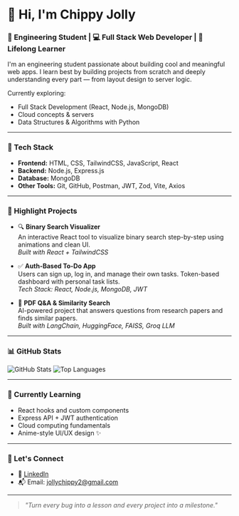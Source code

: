 # 👋 Hi, I'm Chippy Jolly

### 🚀 Engineering Student | 💻 Full Stack Web Developer | 🧠 Lifelong Learner

I'm an engineering student passionate about building cool and meaningful web apps. I learn best by building projects from scratch and deeply understanding every part — from layout design to server logic.

Currently exploring:
- Full Stack Development (React, Node.js, MongoDB)
- Cloud concepts & servers
- Data Structures & Algorithms with Python

---

### 🔧 Tech Stack

- **Frontend:** HTML, CSS, TailwindCSS, JavaScript, React
- **Backend:** Node.js, Express.js
- **Database:** MongoDB
- **Other Tools:** Git, GitHub, Postman, JWT, Zod, Vite, Axios

---

### 🧪 Highlight Projects

- 🔍 **Binary Search Visualizer**  
  An interactive React tool to visualize binary search step-by-step using animations and clean UI.  
  _Built with React + TailwindCSS_

- ✅ **Auth-Based To-Do App**  
  Users can sign up, log in, and manage their own tasks. Token-based dashboard with personal task lists.  
  _Tech Stack: React, Node.js, MongoDB, JWT_

- 📄 **PDF Q&A & Similarity Search**  
  AI-powered project that answers questions from research papers and finds similar papers.  
  _Built with LangChain, HuggingFace, FAISS, Groq LLM_

---

### 📊 GitHub Stats

![GitHub Stats](https://github-readme-stats.vercel.app/api?username=chippyjolly&show_icons=true&theme=tokyonight)
![Top Languages](https://github-readme-stats.vercel.app/api/top-langs/?username=chippyjolly&layout=compact&theme=tokyonight)

---

### 🌱 Currently Learning

- React hooks and custom components
- Express API + JWT authentication
- Cloud computing fundamentals
- Anime-style UI/UX design ✨

---

### 🤝 Let's Connect

- 💼 [LinkedIn](https://www.linkedin.com/in/chippy-jolly/) 
- 📬 Email: jollychippy2@gmail.com

---

> *"Turn every bug into a lesson and every project into a milestone."*
